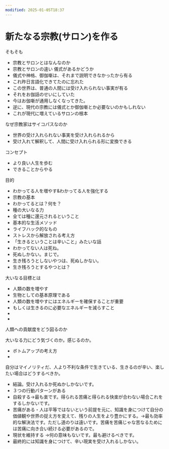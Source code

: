 ```yaml
---
modified: 2025-01-05T18:37
---
```

# 新たなる宗教(サロン)を作る

そもそも

- 宗教とサロンとはなんなのか  
- 宗教とサロンの違い 儀式があるかどうか  
- 儀式や神格、御伽噺は、それまで説明できなかったから有る  
- これ昨日言語化できてたのに忘れた  
- この世界は、普通の人間には受け入れられない事実が有る  
- それをお伽話のせいにしていた  
- 今はお伽噺が通用しなくなってきた。  
- 逆に、現代の宗教には儀式とか御伽噺とか必要ないのかもしれない  
- これが現代に増えているサロンの根本  

なぜ宗教家はサイコパスなのか

- 世界の受け入れられない事実を受け入れられるから  
- 受け入れて解釈して、人間に受け入れられる形に変換できる  

コンセプト

- より良い人生を歩む  
- できることからやる  

目的

- わかってる人を増やす&わかってる人を強化する  
- 宗教の基本  
- わかってるとは？何を？  
- 種の大いなる力  
- 全ては種に還元されるということ  
- 基本的な生活メソッド  
- ライフハック的なもの  
- ストレスから解放される考え方  
- 「生きるということは辛いこと」みたいな話  
- わかってない人は死ね。  
- 死ぬしかない。まじで。  
- 生き残ろうとしないやつは、死ぬしかない。  
- 生き残ろうとするやつとは？  

大いなる目標とは

- 人類の数を増やす  
- 生物としての基本原理である  
- 人類の数を増やすにはエネルギーを確保することが重要  
- もしくは生きるのに必要なエネルギーを減らすこと  
-  
-  

人類への貢献度をどう図るのか

大いなる力にどう気づくのか。感じるのか。

- ボトムアップの考え方  
-  

自分はマイノリティだ、人より不利な条件で生きている、生きるのが辛い、楽したい場合はどうするべきか。

- 結論。受け入れるか死ぬかしかないです。  
- ３つの行動パターンがある  
- 自殺する→最も楽です。得られる苦痛と得られる快楽が合わない場合これをするしかないです。  
- 苦痛がある・人は平等ではないという前提を元に、知識を身につけて自分の価値観や世界の捉え方を変えて、残りの人生をより豊かにする。→最も効率的な解決法です。ただし道のりは遠いです。苦痛を苦痛じゃな苦なるためには苦痛に向き合い続ける必要があるので。  
- 現状を維持する →何の意味もないです。最も避けるべきです。  
- 最終的には知識を身につけて、辛い現実を受け入れるしかない。